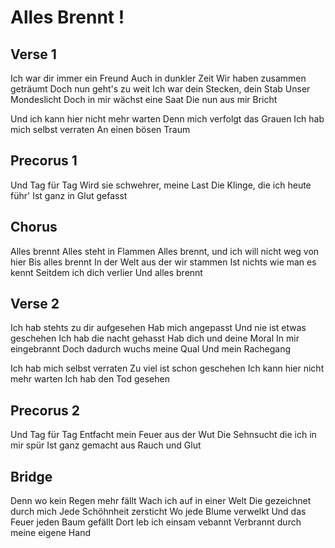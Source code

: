 Alles Brennt !
============


Verse 1
-------

Ich war dir immer ein Freund
Auch in dunkler Zeit
Wir haben zusammen geträumt
Doch nun geht's zu weit
Ich war dein Stecken, dein Stab
Unser Mondeslicht
Doch in mir wächst eine Saat
Die nun aus mir Bricht

Und ich kann hier nicht mehr warten
Denn mich verfolgt das Grauen
Ich hab mich selbst verraten
An einen bösen Traum


Precorus 1
----------

Und Tag für Tag
Wird sie schwehrer, meine Last
Die Klinge, die ich heute führ'
Ist ganz in Glut gefasst


Chorus
------

Alles brennt
Alles steht in Flammen
Alles brennt, und ich will nicht weg von hier
Bis alles brennt
In der Welt aus der wir stammen
Ist nichts wie man es kennt
Seitdem ich dich verlier
Und alles brennt


Verse 2
-------

Ich hab stehts zu dir aufgesehen
Hab mich angepasst
Und nie ist etwas geschehen
Ich hab die nacht gehasst
Hab dich und deine Moral
In mir eingebrannt
Doch dadurch wuchs meine Qual
Und mein Rachegang

Ich hab mich selbst verraten
Zu viel ist schon geschehen
Ich kann hier nicht mehr warten
Ich hab den Tod gesehen


Precorus 2
----------

Und Tag für Tag
Entfacht mein Feuer aus der Wut
Die Sehnsucht die ich in mir spür
Ist ganz gemacht aus Rauch und Glut


Bridge
------

Denn wo kein Regen mehr fällt
Wach ich auf in einer Welt
Die gezeichnet durch mich
Jede Schöhnheit zersticht
Wo jede Blume verwelkt
Und das Feuer jeden Baum gefällt
Dort leb ich einsam vebannt
Verbrannt durch meine eigene Hand
